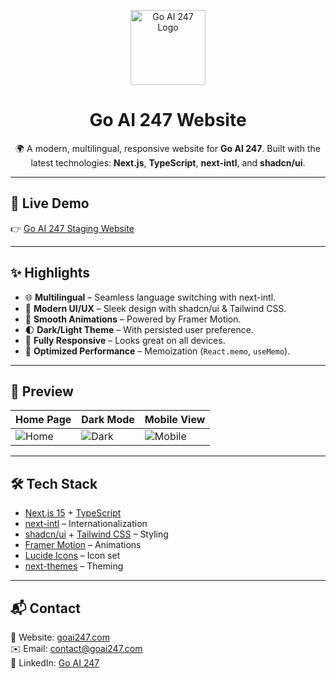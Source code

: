 <p align="center">
  <img src="public/logo/logo-dark-png.png" alt="Go AI 247 Logo" width="120" />
</p>

<h1 align="center">Go AI 247 Website</h1>

<p align="center">
  🌍 A modern, multilingual, responsive website for <b>Go AI 247</b>.  
  Built with the latest technologies: <b>Next.js</b>, <b>TypeScript</b>, <b>next-intl</b>, and <b>shadcn/ui</b>.  
</p>

---

## 🚀 Live Demo

👉 [Go AI 247 Staging Website](https://website-go-ai.vercel.app/en)

---

## ✨ Highlights

- 🌐 **Multilingual** – Seamless language switching with next-intl.
- 🎨 **Modern UI/UX** – Sleek design with shadcn/ui & Tailwind CSS.
- 💨 **Smooth Animations** – Powered by Framer Motion.
- 🌓 **Dark/Light Theme** – With persisted user preference.
- 📱 **Fully Responsive** – Looks great on all devices.
- 🚀 **Optimized Performance** – Memoization (`React.memo`, `useMemo`).

---

## 📸 Preview

| Home Page                              | Dark Mode                              | Mobile View                                |
| -------------------------------------- | -------------------------------------- | ------------------------------------------ |
| ![Home](./public/screenshots/home.png) | ![Dark](./public/screenshots/dark.png) | ![Mobile](./public/screenshots/mobile.png) |

---

## 🛠️ Tech Stack

- [Next.js 15](https://nextjs.org/) + [TypeScript](https://www.typescriptlang.org/)
- [next-intl](https://next-intl-docs.vercel.app/) – Internationalization
- [shadcn/ui](https://ui.shadcn.com/) + [Tailwind CSS](https://tailwindcss.com/) – Styling
- [Framer Motion](https://www.framer.com/motion/) – Animations
- [Lucide Icons](https://lucide.dev/) – Icon set
- [next-themes](https://github.com/pacocoursey/next-themes) – Theming

---

## 📬 Contact

💼 Website: [goai247.com](https://goai247.com)  
✉️ Email: contact@goai247.com  
🔗 LinkedIn: [Go AI 247](https://linkedin.com/company/goai247)
